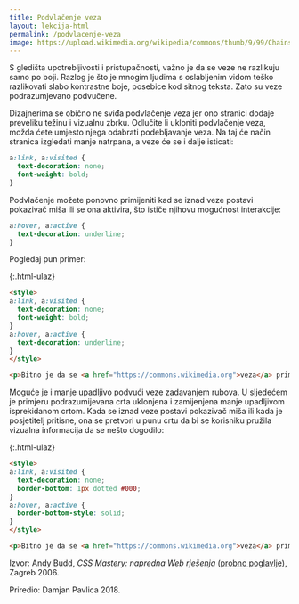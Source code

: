 ```yaml
---
title: Podvlačenje veza
layout: lekcija-html
permalink: /podvlacenje-veza
image: https://upload.wikimedia.org/wikipedia/commons/thumb/9/99/Chains_%2825491126954%29.jpg/1024px-Chains_%2825491126954%29.jpg
---
```


S gledišta upotrebljivosti i pristupačnosti, važno je da se veze ne razlikuju samo po boji. Razlog je što je mnogim ljudima s oslabljenim vidom teško razlikovati slabo kontrastne boje, posebice kod sitnog teksta. Zato su veze podrazumjevano podvučene.

Dizajnerima se obično ne sviđa podvlačenje veza jer ono stranici dodaje preveliku težinu i vizualnu zbrku. Odlučite li ukloniti podvlačenje veza, možda ćete umjesto njega odabrati podebljavanje veza. Na taj će način stranica izgledati manje natrpana, a veze će se i dalje isticati:

```css
a:link, a:visited {
  text-decoration: none;
  font-weight: bold;
}
```

Podvlačenje možete ponovno primijeniti kad se iznad veze postavi pokazivač miša ili se ona aktivira, što ističe njihovu mogućnost interakcije:

```css
a:hover, a:active {
  text-decoration: underline;
}
```

Pogledaj pun primer:

{:.html-ulaz}
```html
<style>
a:link, a:visited {
  text-decoration: none;
  font-weight: bold;
}
a:hover, a:active {
  text-decoration: underline;
}
</style>

<p>Bitno je da se <a href="https://commons.wikimedia.org">veza</a> primeti u rečenici.</p>
```


Moguće je i manje upadljivo podvući veze zadavanjem rubova. U sljedećem je primjeru podrazumijevana crta uklonjena i zamijenjena manje upadljivom isprekidanom crtom. Kada se iznad veze postavi pokazivač miša ili kada je posjetitelj pritisne, ona se pretvori u punu crtu da bi se korisniku pružila vizualna informacija da se nešto dogodilo:

{:.html-ulaz}
```html
<style>
a:link, a:visited {
  text-decoration: none;
  border-bottom: 1px dotted #000;
}
a:hover, a:active {
  border-bottom-style: solid;
}
</style>

<p>Bitno je da se <a href="https://commons.wikimedia.org">veza</a> primeti u rečenici.</p>
```


Izvor: Andy Budd, *CSS Mastery: napredna Web rješenja* ([probno poglavlje](https://www.knjizara.hr/detalji_proizvoda.515541e78407453fb5fcc12ad8e9cbb1.css-mastery-napredna-web-rjesenja.aspx)), Zagreb 2006.

Priredio: Damjan Pavlica 2018.
